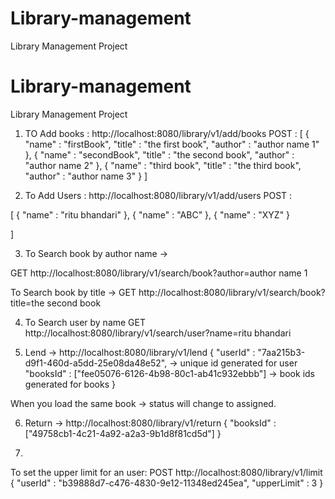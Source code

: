 # Library-management
Library Management Project

# Library-management
Library Management Project


1) TO Add books :
http://localhost:8080/library/v1/add/books
POST :
[
{	"name" : "firstBook",
	"title" : "the first book",
	"author" : "author name 1"
},
{	"name" : "secondBook",
	"title" : "the second book",
	"author" : "author name 2"
},
{	"name" : "third book",
	"title" : "the third book",
	"author" : "author name 3"
}
]



2) To Add Users :
http://localhost:8080/library/v1/add/users
POST :
 
[
{	"name" : "ritu bhandari"
},
{	"name" : "ABC"
},
{	"name" : "XYZ"
}

]

3) To Search book by author name -> 

GET 
http://localhost:8080/library/v1/search/book?author=author name 1

To Search book by title -> 
GET
http://localhost:8080/library/v1/search/book?title=the second book 

4) To Search user by name 
GET 
http://localhost:8080/library/v1/search/user?name=ritu bhandari

5) Lend ->
http://localhost:8080/library/v1/lend
{
	"userId" : "7aa215b3-d9f1-460d-a5dd-25e08da48e52", -> unique id generated for user
	"booksId" : ["fee05076-6126-4b98-80c1-ab41c932ebbb"] -> book ids generated for books
}

When you load the same book -> status will change to assigned.

6) Return -> 
http://localhost:8080/library/v1/return
{
	"booksId" : ["49758cb1-4c21-4a92-a2a3-9b1d8f81cd5d"]
}

7)
To set the upper limit for an user:
POST
http://localhost:8080/library/v1/limit
{
	"userId" : "b39888d7-c476-4830-9e12-11348ed245ea",
	"upperLimit" : 3
}



